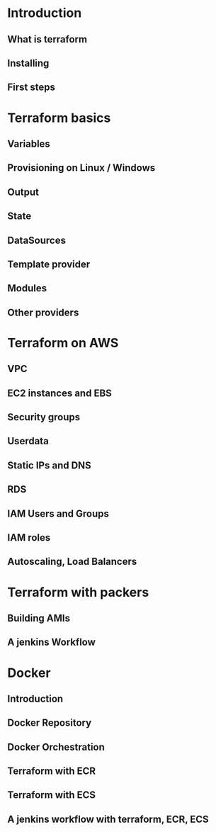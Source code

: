# Introduction
## What is terraform
## Installing
## First steps

# Terraform basics
## Variables
## Provisioning on Linux / Windows
## Output
## State
## DataSources
## Template provider
## Modules
## Other providers

# Terraform on AWS
## VPC
## EC2 instances and EBS
## Security groups
## Userdata
## Static IPs and DNS
## RDS
## IAM Users and Groups
## IAM roles
## Autoscaling, Load Balancers

# Terraform with packers
## Building AMIs
## A jenkins Workflow

# Docker
## Introduction
## Docker Repository
## Docker Orchestration
## Terraform with ECR
## Terraform with ECS
## A jenkins workflow with terraform, ECR, ECS